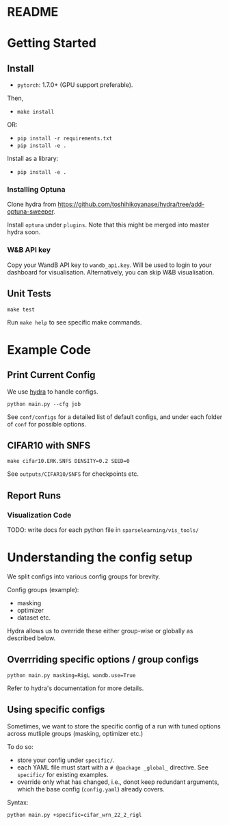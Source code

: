 # README

# Getting Started

## Install 

* `pytorch`: 1.7.0+ (GPU support preferable).

Then,
* `make install`

OR:
* `pip install -r requirements.txt`
* `pip install -e .`

Install as a library:
* `pip install -e .`

### Installing Optuna

Clone hydra from https://github.com/toshihikoyanase/hydra/tree/add-optuna-sweeper.

Install `optuna` under `plugins`. Note that this might be merged into master hydra soon.

### W&B API key

Copy your WandB API key to `wandb_api.key`.
Will be used to login to your dashboard for visualisation. 
Alternatively, you can skip W&B visualisation.

## Unit Tests

`make test`

Run `make help` to see specific make commands.

# Example Code

## Print Current Config

We use [hydra](https://hydra.cc/docs/intro) to handle configs.

```
python main.py --cfg job
```

See `conf/configs` for a detailed list of default configs, and under each folder of `conf` for possible options.

## CIFAR10 with SNFS

```
make cifar10.ERK.SNFS DENSITY=0.2 SEED=0
```

See `outputs/CIFAR10/SNFS` for checkpoints etc. 

## Report Runs

### Visualization Code

TODO: write docs for each python file in `sparselearning/vis_tools/`

# Understanding the config setup

We split configs into various config groups for brevity.

Config groups (example):
* masking
* optimizer
* dataset 
etc.

Hydra allows us to override these either group-wise or globally as described below.
 
## Overrriding specific options / group configs

`python main.py masking=RigL wandb.use=True`

Refer to hydra's documentation for more details.

## Using specific configs

Sometimes, we want to store the specific config of a run with tuned options across mutliple groups (masking, optimizer etc.)

To do so:

* store your config under `specific/`. 
* each YAML file must start with a `# @package _global_` directive. See `specific/` for existing examples. 
* override only what has changed, i.e., donot keep redundant arguments, which the base config (`config.yaml`) already covers.

Syntax:

`python main.py +specific=cifar_wrn_22_2_rigl`